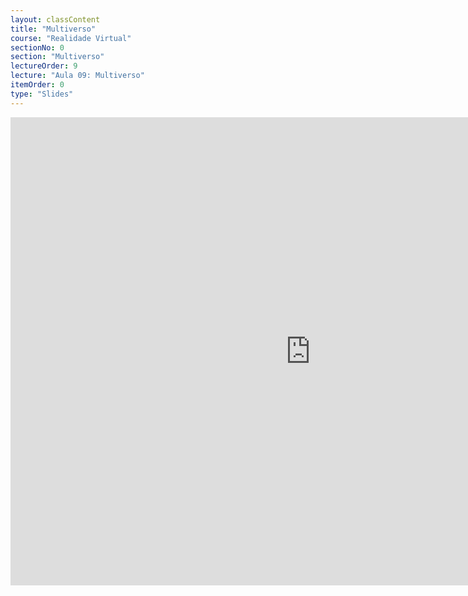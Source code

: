 ```yaml
---
layout: classContent
title: "Multiverso"
course: "Realidade Virtual"
sectionNo: 0
section: "Multiverso"
lectureOrder: 9
lecture: "Aula 09: Multiverso"
itemOrder: 0
type: "Slides"
---
```


<iframe src="https://docs.google.com/presentation/d/e/2PACX-1vQi2ZDDcSz6SGZUW5ePjjUmWTxraPzs0bfFiGAu5BSGvuV-3ntp_d1HHinEuNMakkO8Lwr4OxUn6lIS/embed?start=false&loop=false&delayms=3000" frameborder="0" width="960" height="749" allowfullscreen="true" mozallowfullscreen="true" webkitallowfullscreen="true"></iframe>
